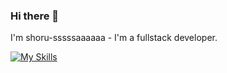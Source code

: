 ### Hi there 👋

I'm shoru-sssssaaaaaa - I'm a fullstack developer.

[![My Skills](https://skillicons.dev/icons?i=java,kotlin,ktor,mongodb,mysql,postgres,js,ts,react,jest,html,css,aws,azure,docker,git,github,githubactions,gitlab,grafana,graphql,idea,matlab)](https://skillicons.dev)
<!--
**shoru-sssssaaaaaa/shoru-sssssaaaaaa** is a ✨ _special_ ✨ repository because its `README.md` (this file) appears on your GitHub profile.

Here are some ideas to get you started:

- 🔭 I’m currently working on ...
- 🌱 I’m currently learning ...
- 👯 I’m looking to collaborate on ...
- 🤔 I’m looking for help with ...
- 💬 Ask me about ...
- 📫 How to reach me: ...
- 😄 Pronouns: ...
- ⚡ Fun fact: ...
-->

